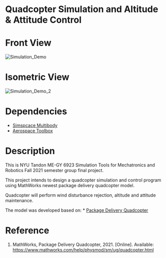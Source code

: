 # Quadcopter Simulation and Altitude & Attitude Control

# Front View
![Simulation_Demo](https://user-images.githubusercontent.com/92595395/147132161-257b4cb8-b9d6-430d-8325-4190c30aab6e.gif)

# Isometric View
![Simulation_Demo_2](https://user-images.githubusercontent.com/92595395/147133475-f8a151f9-110c-498f-ae2c-356178787758.gif)


# Dependencies
* [Simspcace Multibody](https://www.mathworks.com/products/simscape-multibody.html)   
* [Aerospace Toolbox](https://www.mathworks.com/products/aerospace-toolbox.html)   

# Description
This is NYU Tandon ME-GY 6923 Simulation Tools for Mechatronics and Robotics Fall 2021 semester group final project.  

This project intends to design a quadcopter simulation and control program using MathWorks newest package delivery quadcopter model.  

Quadcopter will perform wind disturbance rejection, altitude and attitude maintenance.    

The model was developed based on: * [Package Delivery Quadcopter](https://www.mathworks.com/help/physmod/sm/ug/quadcopter.html)




# Reference
1. MathWorks, Package Delivery Quadcopter, 2021. [Online]. Available: https://www.mathworks.com/help/physmod/sm/ug/quadcopter.html

